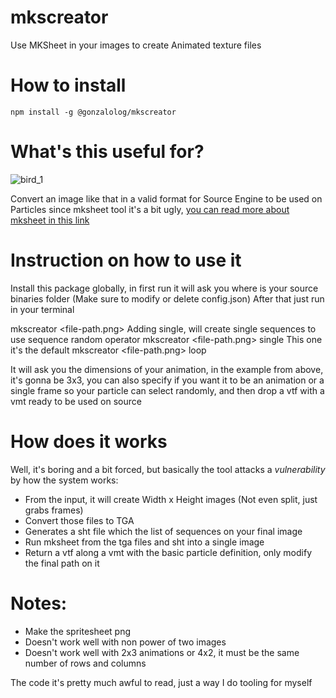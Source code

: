 # mkscreator
Use MKSheet in your images to create Animated texture files

# How to install
```
npm install -g @gonzalolog/mkscreator
```

# What's this useful for?
![bird_1](https://github.com/gonzalologorg/mkscreator/assets/7375225/3dae837d-8ec2-410f-b41e-c74d508a387f)

Convert an image like that in a valid format for Source Engine to be used on Particles since mksheet tool it's a bit ugly, [you can read more about mksheet in this link](https://developer.valvesoftware.com/wiki/Animated_Particles)

# Instruction on how to use it

Install this package globally, in first run it will ask you where is your source binaries folder (Make sure to modify or delete config.json)
After that just run in your terminal

mkscreator <file-path.png>
Adding single, will create single sequences to use sequence random operator
mkscreator <file-path.png> single
This one it's the default
mkscreator <file-path.png> loop

It will ask you the dimensions of your animation, in the example from above, it's gonna be 3x3, you can also specify if you want it to be an animation or a single frame so your particle can select randomly, and then drop a vtf with a vmt ready to be used on source

# How does it works

Well, it's boring and a bit forced, but basically the tool attacks a _vulnerability_ by how the system works:

- From the input, it will create Width x Height images (Not even split, just grabs frames)
- Convert those files to TGA
- Generates a sht file which the list of sequences on your final image
- Run mksheet from the tga files and sht into a single image
- Return a vtf along a vmt with the basic particle definition, only modify the final path on it

# Notes:

- Make the spritesheet png
- Doesn't work well with non power of two images
- Doesn't work well with 2x3 animations or 4x2, it must be the same number of rows and columns

The code it's pretty much awful to read, just a way I do tooling for myself
